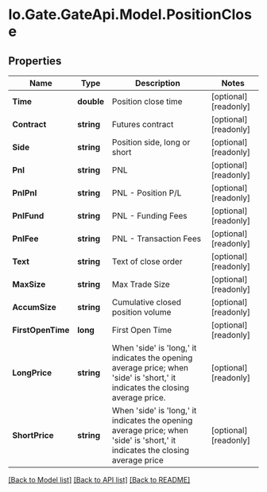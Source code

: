 
# Io.Gate.GateApi.Model.PositionClose

## Properties

Name | Type | Description | Notes
------------ | ------------- | ------------- | -------------
**Time** | **double** | Position close time | [optional] [readonly] 
**Contract** | **string** | Futures contract | [optional] [readonly] 
**Side** | **string** | Position side, long or short | [optional] [readonly] 
**Pnl** | **string** | PNL | [optional] [readonly] 
**PnlPnl** | **string** | PNL - Position P/L | [optional] [readonly] 
**PnlFund** | **string** | PNL - Funding Fees | [optional] [readonly] 
**PnlFee** | **string** | PNL - Transaction Fees | [optional] [readonly] 
**Text** | **string** | Text of close order | [optional] [readonly] 
**MaxSize** | **string** | Max Trade Size | [optional] [readonly] 
**AccumSize** | **string** | Cumulative closed position volume | [optional] [readonly] 
**FirstOpenTime** | **long** | First Open Time | [optional] [readonly] 
**LongPrice** | **string** | When &#39;side&#39; is &#39;long,&#39; it indicates the opening average price; when &#39;side&#39; is &#39;short,&#39; it indicates the closing average price. | [optional] [readonly] 
**ShortPrice** | **string** | When &#39;side&#39; is &#39;long,&#39; it indicates the opening average price; when &#39;side&#39; is &#39;short,&#39; it indicates the closing average price | [optional] [readonly] 

[[Back to Model list]](../README.md#documentation-for-models)
[[Back to API list]](../README.md#documentation-for-api-endpoints)
[[Back to README]](../README.md)
